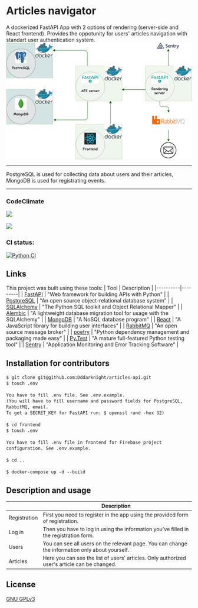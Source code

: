 # Articles navigator
A dockerized FastAPI App with 2 options of rendering (server-side and React frontend).
Provides the oppotunity for users' articles navigation with standart user authentication system.
![App structure](image/app_diagram.png "App structure") 
____
PostgreSQL is used for collecting data about users and their articles, MongoDB is used for registrating events.
____

### CodeClimate
<a href="https://codeclimate.com/github/Dddarknight/articles-api/maintainability"><img src="https://api.codeclimate.com/v1/badges/9a422e0f9bb23c66c9a3/maintainability" /></a>

<a href="https://codeclimate.com/github/Dddarknight/articles-api/test_coverage"><img src="https://api.codeclimate.com/v1/badges/9a422e0f9bb23c66c9a3/test_coverage" /></a>

### CI status:
[![Python CI](https://github.com/Dddarknight/articles-api/actions/workflows/pyci.yml/badge.svg)](https://github.com/Dddarknight/articles-api/actions)

## Links
This project was built using these tools:
| Tool | Description |
|----------|---------|
| [FastAPI](https://fastapi.tiangolo.com/) | "Web framework for building APIs with Python" |
| [PostgreSQL](https://www.postgresql.org/) |  "An open source object-relational database system" |
| [SQLAlchemy](https://www.sqlalchemy.org/) |  "The Python SQL toolkit and Object Relational Mapper" |
| [Alembic](https://alembic.sqlalchemy.org/en/latest/) |  "A lightweight database migration tool for usage with the SQLAlchemy" |
| [MongoDB](https://www.mongodb.com/) |  "A NoSQL database program" |
| [React](https://reactjs.org/) |  "A JavaScript library for building user interfaces" |
| [RabbitMQ](https://www.rabbitmq.com/) | "An open source message broker" |
| [poetry](https://python-poetry.org/) |  "Python dependency management and packaging made easy" |
| [Py.Test](https://pytest.org) | "A mature full-featured Python testing tool" |
| [Sentry](https://sentry.io/welcome/) | "Application Monitoring and Error Tracking Software" |


## Installation for contributors
```
$ git clone git@github.com:Dddarknight/articles-api.git
$ touch .env

You have to fill .env file. See .env.example.
(You will have to fill username and password fields for PostgreSQL, RabbitMQ, email.
To get a SECRET_KEY for FastAPI run: $ openssl rand -hex 32)

$ cd frontend
$ touch .env

You have to fill .env file in frontend for Firebase project configuration. See .env.example.

$ cd ..

$ docker-compose up -d --build
```

## Description and usage
|   | Description |
|----------|---------|
| Registration |  First you need to register in the app using the provided form of registration. |
| Log in | Then you have to log in using the information you've filled in the registration form. |
| Users | You can see all users on the relevant page. You can change the information only about yourself. |
| Articles | Here you can see the list of users' articles. Only authorized user's article can be changed.|

## License
[GNU GPLv3](https://choosealicense.com/licenses/gpl-3.0/)